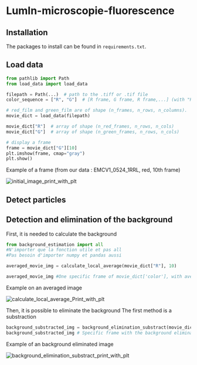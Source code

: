 # LumIn-microscopie-fluorescence 

## Installation

The packages to install can be found in `requirements.txt`.

## Load data

```python
from pathlib import Path
from load_data import load_data

filepath = Path(...)  # path to the .tiff or .tif file
color_sequence = ["R", "G"]  # [R frame, G frame, R frame,...] (with "R" for red and "G" for green)

# red_film and green_film are of shape (n_frames, n_rows, n_columns).
movie_dict = load_data(filepath)

movie_dict["R"]  # array of shape (n_red_frames, n_rows, n_cols)
movie_dict["G"]  # array of shape (n_green_frames, n_rows, n_cols)

# display a frame
frame = movie_dict["G"][10]
plt.imshow(frame, cmap="gray")
plt.show()
```
Example of a frame
(from our data : EMCV1_0524_1RRL, red, 10th frame)

![initial_image_print_with_plt](https://user-images.githubusercontent.com/113975558/201638553-98618c64-fb45-496e-ac58-5ae9aa413e7e.png)


## Detect particles

## Detection and elimination of the background

First, it is needed to calculate the background
```python
from background_estimation import all
#N'importer que la fonction utile et pas all
#Pas besoin d'importer numpy et pandas aussi

averaged_movie_img = calculate_local_average(movie_dict["R"], 10)

averaged_movie_img #One specific frame of movie_dict['color'], with averaged pixel value (here it is the frame 10 from the red movie)
```
Example on an averaged image

![calculate_local_average_Print_with_plt](https://user-images.githubusercontent.com/113975558/201638778-6a66a395-6484-4a4a-a1d6-a8d8faed9c18.png)

Then, it is possible to eliminate the background
The first method is a substraction
```python
background_substracted_img = background_elimination_substract(movie_dict["R"][10], averaged_movie_img)
background_substracted_img # Specific frame with the background elimination method applied to it(here : frame 10, red movie)
```
Example of an background eliminated image

![background_elimination_substract_print_with_plt](https://user-images.githubusercontent.com/113975558/201640395-a759ec38-6f9f-4eef-acff-f3c5cf299eed.png)
